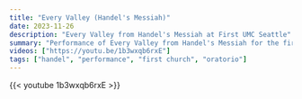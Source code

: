 ```yaml
---
title: "Every Valley (Handel's Messiah)"
date: 2023-11-26
description: "Every Valley from Handel's Messiah at First UMC Seattle"
summary: "Performance of Every Valley from Handel's Messiah for the first Sunday in advent 2023 at First UMC Seattle"
videos: ["https://youtu.be/1b3wxqb6rxE"]
tags: ["handel", "performance", "first church", "oratorio"]
---
```

{{< youtube 1b3wxqb6rxE >}}
